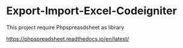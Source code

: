 # Export-Import-Excel-Codeigniter
This project require Phpspreasdsheet as library

https://phpspreadsheet.readthedocs.io/en/latest/
